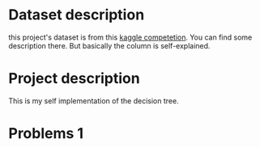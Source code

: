# Dataset description
this project's dataset is from this [kaggle competetion](www.kaggle.com/zaurbegiev/my-dataset/data/). You can find some description there. But basically the column is self-explained.

# Project description
This is my self implementation of the decision tree.


# Problems 1
